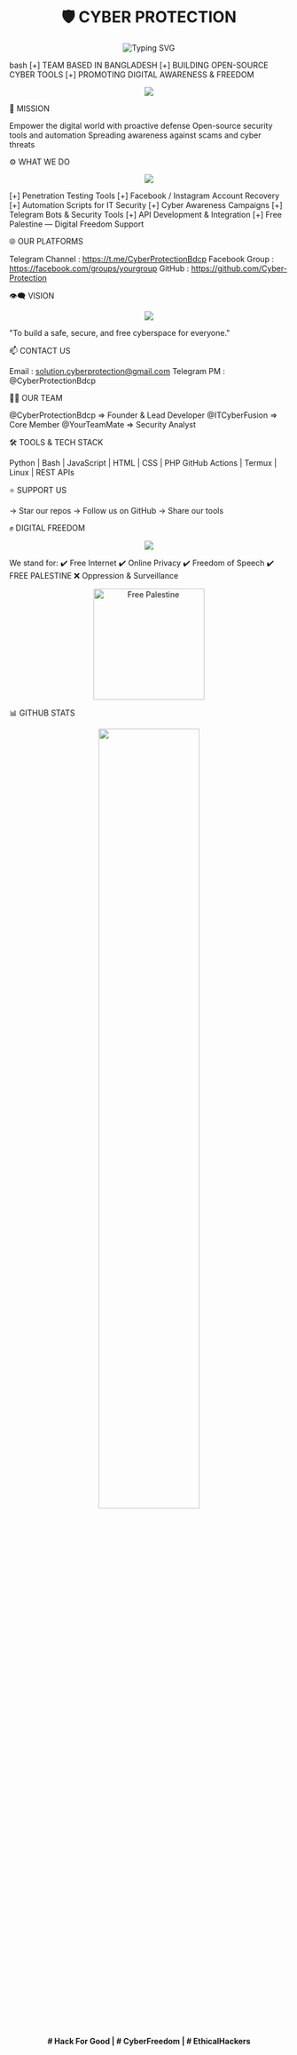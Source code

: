 
<h1 align="center">🛡️ CYBER PROTECTION</h1>

<p align="center">
  <img src="https://readme-typing-svg.demolab.com?font=Fira+Code&size=22&pause=700&color=39FF14&center=true&vCenter=true&width=600&lines=Cybersecurity+%7C+Ethical+Hacking+%7C+Digital+Freedom" alt="Typing SVG" />
</p>

bash
[+] TEAM BASED IN BANGLADESH
[+] BUILDING OPEN-SOURCE CYBER TOOLS
[+] PROMOTING DIGITAL AWARENESS & FREEDOM


<p align="center">
  <img src="https://readme-typing-svg.demolab.com?font=Hack&size=20&pause=1000&color=00FFFF&center=true&vCenter=true&width=500&lines=>>+We+Believe+in+Digital+Privacy;>>+Security+Through+Transparency;" />
</p>


🧠 MISSION

Empower the digital world with proactive defense
Open-source security tools and automation
Spreading awareness against scams and cyber threats


⚙️ WHAT WE DO

<p align="center">
  <img src="https://readme-typing-svg.demolab.com?font=Fira+Mono&size=18&pause=1000&color=FF0000&center=true&width=460&lines=Automation+%7C+Recovery+%7C+PenTesting+%7C+Bots" />
</p>[+] Penetration Testing Tools
[+] Facebook / Instagram Account Recovery
[+] Automation Scripts for IT Security
[+] Cyber Awareness Campaigns
[+] Telegram Bots & Security Tools
[+] API Development & Integration
[+] Free Palestine — Digital Freedom Support


🌐 OUR PLATFORMS

Telegram Channel : https://t.me/CyberProtectionBdcp
Facebook Group   : https://facebook.com/groups/yourgroup
GitHub           : https://github.com/Cyber-Protection


👁️‍🗨️ VISION

<p align="center">
  <img src="https://readme-typing-svg.demolab.com?font=Ubuntu+Mono&size=18&pause=900&color=FFA500&center=true&vCenter=true&width=460&lines=Building+a+Free+and+Safe+Cyberspace..." />
</p>"To build a safe, secure, and free cyberspace for everyone."


📫 CONTACT US

Email         : solution.cyberprotection@gmail.com
Telegram PM   : @CyberProtectionBdcp


🧑‍💻 OUR TEAM

@CyberProtectionBdcp   => Founder & Lead Developer
@ITCyberFusion         => Core Member
@YourTeamMate          => Security Analyst


🛠️ TOOLS & TECH STACK

Python | Bash | JavaScript | HTML | CSS | PHP
GitHub Actions | Termux | Linux | REST APIs


⭐ SUPPORT US

→ Star our repos
→ Follow us on GitHub
→ Share our tools


✊ DIGITAL FREEDOM

<p align="center">
  <img src="https://readme-typing-svg.demolab.com?font=Fira+Code&size=20&pause=1000&color=FF0000&center=true&vCenter=true&width=435&lines=FREE+PALESTINE+%7C+FREEDOM+FIGHTERS+OF+THE+INTERNET" />
</p>We stand for:
✔️ Free Internet
✔️ Online Privacy
✔️ Freedom of Speech
✔️ FREE PALESTINE
❌ Oppression & Surveillance

<p align="center">
  <img src="https://i.ibb.co/7gk3N8Z/free-palestine-flag.png" alt="Free Palestine" width="200"/>
</p>

📊 GITHUB STATS

<p align="center">
  <img src="https://github-readme-stats.vercel.app/api?username=Cyber-Protection&show_icons=true&theme=tokyonight&hide_border=true&border_radius=10" width="60%"/>
</p><p align="center"><b># Hack For Good | # CyberFreedom | # EthicalHackers </b></p>
